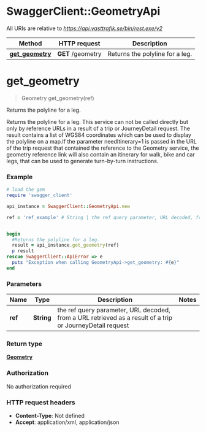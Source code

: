 # SwaggerClient::GeometryApi

All URIs are relative to *https://api.vasttrafik.se/bin/rest.exe/v2*

Method | HTTP request | Description
------------- | ------------- | -------------
[**get_geometry**](GeometryApi.md#get_geometry) | **GET** /geometry | Returns the polyline for a leg.


# **get_geometry**
> Geometry get_geometry(ref)

Returns the polyline for a leg.

Returns the polyline for a leg. This service can not be called directly but only by reference URLs in a result of a trip or JourneyDetail request. The result contains a list of WGS84 coordinates which can be used to display the polyline on a map.If the parameter needItinerary=1 is passed in the URL of the trip request that contained the reference to the Geometry service, the geometry reference link will also contain an itinerary for walk, bike and car legs, that can be used to generate turn-by-turn instructions.

### Example
```ruby
# load the gem
require 'swagger_client'

api_instance = SwaggerClient::GeometryApi.new

ref = 'ref_example' # String | the ref query parameter, URL decoded, from a URL retrieved as a result of a trip or JourneyDetail request


begin
  #Returns the polyline for a leg.
  result = api_instance.get_geometry(ref)
  p result
rescue SwaggerClient::ApiError => e
  puts "Exception when calling GeometryApi->get_geometry: #{e}"
end
```

### Parameters

Name | Type | Description  | Notes
------------- | ------------- | ------------- | -------------
 **ref** | **String**| the ref query parameter, URL decoded, from a URL retrieved as a result of a trip or JourneyDetail request | 

### Return type

[**Geometry**](Geometry.md)

### Authorization

No authorization required

### HTTP request headers

 - **Content-Type**: Not defined
 - **Accept**: application/xml, application/json



